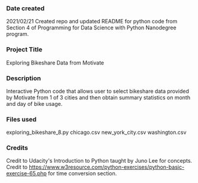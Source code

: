 ### Date created
2021/02/21 Created repo and updated README for python code from Section 4 of Programming for Data Science with Python Nanodegree program.

### Project Title
Exploring Bikeshare Data from Motivate

### Description
Interactive Python code that allows user to select bikeshare data provided by Motivate from 1 of 3 cities and then obtain summary statistics on month and day of bike usage.

### Files used
exploring_bikeshare_8.py
chicago.csv
new_york_city.csv
washington.csv

### Credits
Credit to Udacity's Introduction to Python taught by Juno Lee for concepts.
Credit to https://www.w3resource.com/python-exercises/python-basic-exercise-65.php for
time conversion section.
